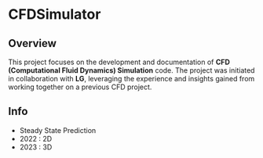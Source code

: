 # CFDSimulator 
 
## Overview

This project focuses on the development and documentation of **CFD (Computational Fluid Dynamics) Simulation** code. The project was initiated in collaboration with **LG**, leveraging the experience and insights gained from working together on a previous CFD project.

## Info
- Steady State Prediction
- 2022 : 2D
- 2023 : 3D
